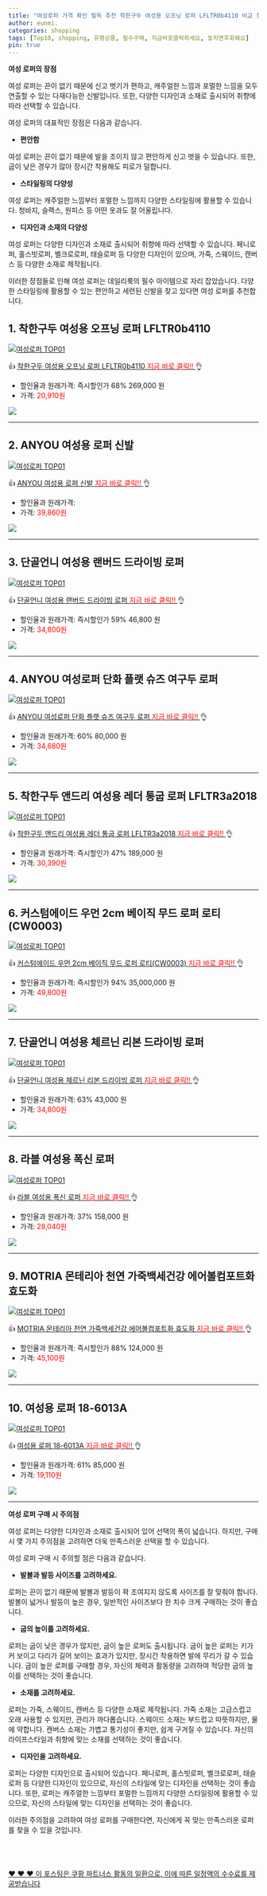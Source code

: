 ```yaml
---
title: "여성로퍼 가격 확인 필독 추천 착한구두 여성용 오프닝 로퍼 LFLTR0b4110 비교 장점 구매가이드"
author: eunmi.
categories: shopping
tags: [Top10, shopping, 유행상품, 필수구매, 지금바로클릭하세요, 놓치면후회해요]
pin: true
---
```

**여성 로퍼의 장점**

여성 로퍼는 끈이 없기 때문에 신고 벗기가 편하고, 캐주얼한 느낌과 포멀한 느낌을 모두 연출할 수 있는 다재다능한 신발입니다. 또한, 다양한 디자인과 소재로 출시되어 취향에 따라 선택할 수 있습니다.

여성 로퍼의 대표적인 장점은 다음과 같습니다.

* **편안함**

여성 로퍼는 끈이 없기 때문에 발을 조이지 않고 편안하게 신고 벗을 수 있습니다. 또한, 굽이 낮은 경우가 많아 장시간 착용해도 피로가 덜합니다.

* **스타일링의 다양성**

여성 로퍼는 캐주얼한 느낌부터 포멀한 느낌까지 다양한 스타일링에 활용할 수 있습니다. 청바지, 슬랙스, 원피스 등 어떤 옷과도 잘 어울립니다.

* **디자인과 소재의 다양성**

여성 로퍼는 다양한 디자인과 소재로 출시되어 취향에 따라 선택할 수 있습니다. 페니로퍼, 홀스빗로퍼, 벨크로로퍼, 태슬로퍼 등 다양한 디자인이 있으며, 가죽, 스웨이드, 캔버스 등 다양한 소재로 제작됩니다.

이러한 장점들로 인해 여성 로퍼는 데일리룩의 필수 아이템으로 자리 잡았습니다. 다양한 스타일링에 활용할 수 있는 편안하고 세련된 신발을 찾고 있다면 여성 로퍼를 추천합니다.

   

## 1. 착한구두 여성용 오프닝 로퍼 LFLTR0b4110

[![여성로퍼 TOP01](https://thumbnail7.coupangcdn.com/thumbnails/remote/230x230ex/image/retail/images/2019/10/10/14/0/46f3d189-9180-4b09-9148-8cf1c4339104.jpg)](https://link.coupang.com/re/AFFSDP?lptag=AF3617701&subid=GithubCoopas&pageKey=320253184&traceid=V0-153&itemId=646057020&vendorItemId=5430279197)


👍 [착한구두 여성용 오프닝 로퍼 LFLTR0b4110 <font color=red> 지금 바로 클릭!! </font> ](https://link.coupang.com/re/AFFSDP?lptag=AF3617701&subid=GithubCoopas&pageKey=320253184&traceid=V0-153&itemId=646057020&vendorItemId=5430279197) 👌 


- 할인율과 원래가격: 즉시할인가 68%  269,000   원
- 가격: <span style='color:red'>20,910원</span>

[![](/discount_price.png)](https://link.coupang.com/re/AFFSDP?lptag=AF3617701&subid=GithubCoopas&pageKey=320253184&traceid=V0-153&itemId=646057020&vendorItemId=5430279197)

---


   

## 2. ANYOU 여성용 로퍼 신발

[![여성로퍼 TOP01](https://thumbnail8.coupangcdn.com/thumbnails/remote/230x230ex/image/vendor_inventory/a9e7/fed8e15ce31fb751891a579ab078e89f5230d975ed8c1ca09b275536d349.jpeg)](https://link.coupang.com/re/AFFSDP?lptag=AF3617701&subid=GithubCoopas&pageKey=7560621240&traceid=V0-153&itemId=19918015649&vendorItemId=87304902058)


👍 [ANYOU 여성용 로퍼 신발 <font color=red> 지금 바로 클릭!! </font> ](https://link.coupang.com/re/AFFSDP?lptag=AF3617701&subid=GithubCoopas&pageKey=7560621240&traceid=V0-153&itemId=19918015649&vendorItemId=87304902058) 👌 


- 할인율과 원래가격: 
- 가격: <span style='color:red'>39,860원</span>

[![](/discount_price.png)](https://link.coupang.com/re/AFFSDP?lptag=AF3617701&subid=GithubCoopas&pageKey=7560621240&traceid=V0-153&itemId=19918015649&vendorItemId=87304902058)

---


   

## 3. 단골언니 여성용 랜버드 드라이빙 로퍼

[![여성로퍼 TOP01](https://thumbnail10.coupangcdn.com/thumbnails/remote/230x230ex/image/retail/images/554164597340313-3649c967-a771-4062-8169-82ca29b64f6d.jpg)](https://link.coupang.com/re/AFFSDP?lptag=AF3617701&subid=GithubCoopas&pageKey=6056146506&traceid=V0-153&itemId=13867535861&vendorItemId=81117448860)


👍 [단골언니 여성용 랜버드 드라이빙 로퍼 <font color=red> 지금 바로 클릭!! </font> ](https://link.coupang.com/re/AFFSDP?lptag=AF3617701&subid=GithubCoopas&pageKey=6056146506&traceid=V0-153&itemId=13867535861&vendorItemId=81117448860) 👌 


- 할인율과 원래가격: 즉시할인가 59%  46,800   원
- 가격: <span style='color:red'>34,800원</span>

[![](/discount_price.png)](https://link.coupang.com/re/AFFSDP?lptag=AF3617701&subid=GithubCoopas&pageKey=6056146506&traceid=V0-153&itemId=13867535861&vendorItemId=81117448860)

---


   

## 4. ANYOU 여성로퍼 단화 플랫 슈즈 여구두 로퍼

[![여성로퍼 TOP01](https://thumbnail6.coupangcdn.com/thumbnails/remote/230x230ex/image/vendor_inventory/d5de/b9de316b13e39d83bfb1db720086057c625a600f4403eb261917483d6a19.jpg)](https://link.coupang.com/re/AFFSDP?lptag=AF3617701&subid=GithubCoopas&pageKey=7560856836&traceid=V0-153&itemId=19919046487&vendorItemId=87018792239)


👍 [ANYOU 여성로퍼 단화 플랫 슈즈 여구두 로퍼 <font color=red> 지금 바로 클릭!! </font> ](https://link.coupang.com/re/AFFSDP?lptag=AF3617701&subid=GithubCoopas&pageKey=7560856836&traceid=V0-153&itemId=19919046487&vendorItemId=87018792239) 👌 


- 할인율과 원래가격: 60%  80,000   원
- 가격: <span style='color:red'>34,680원</span>

[![](/discount_price.png)](https://link.coupang.com/re/AFFSDP?lptag=AF3617701&subid=GithubCoopas&pageKey=7560856836&traceid=V0-153&itemId=19919046487&vendorItemId=87018792239)

---


   

## 5. 착한구두 앤드리 여성용 레더 통굽 로퍼 LFLTR3a2018

[![여성로퍼 TOP01](https://thumbnail10.coupangcdn.com/thumbnails/remote/230x230ex/image/retail/images/706851342977166-7057ae4f-300f-4552-879d-f193e7574c7b.jpg)](https://link.coupang.com/re/AFFSDP?lptag=AF3617701&subid=GithubCoopas&pageKey=320252875&traceid=V0-153&itemId=1024791523&vendorItemId=5467163212)


👍 [착한구두 앤드리 여성용 레더 통굽 로퍼 LFLTR3a2018 <font color=red> 지금 바로 클릭!! </font> ](https://link.coupang.com/re/AFFSDP?lptag=AF3617701&subid=GithubCoopas&pageKey=320252875&traceid=V0-153&itemId=1024791523&vendorItemId=5467163212) 👌 


- 할인율과 원래가격: 즉시할인가 47%  189,000   원
- 가격: <span style='color:red'>30,390원</span>

[![](/discount_price.png)](https://link.coupang.com/re/AFFSDP?lptag=AF3617701&subid=GithubCoopas&pageKey=320252875&traceid=V0-153&itemId=1024791523&vendorItemId=5467163212)

---


   

## 6. 커스텀에이드 우먼 2cm 베이직 무드 로퍼 로티(CW0003)

[![여성로퍼 TOP01](https://thumbnail8.coupangcdn.com/thumbnails/remote/230x230ex/image/vendor_inventory/6415/2c89657a7c20e710912aa6a9d72b0ecefe904f2827a256e96bc99b85243b.jpg)](https://link.coupang.com/re/AFFSDP?lptag=AF3617701&subid=GithubCoopas&pageKey=7322104959&traceid=V0-153&itemId=18781992303&vendorItemId=85913351671)


👍 [커스텀에이드 우먼 2cm 베이직 무드 로퍼 로티(CW0003) <font color=red> 지금 바로 클릭!! </font> ](https://link.coupang.com/re/AFFSDP?lptag=AF3617701&subid=GithubCoopas&pageKey=7322104959&traceid=V0-153&itemId=18781992303&vendorItemId=85913351671) 👌 


- 할인율과 원래가격: 즉시할인가 94%  35,000,000   원
- 가격: <span style='color:red'>49,800원</span>

[![](/discount_price.png)](https://link.coupang.com/re/AFFSDP?lptag=AF3617701&subid=GithubCoopas&pageKey=7322104959&traceid=V0-153&itemId=18781992303&vendorItemId=85913351671)

---


   

## 7. 단골언니 여성용 체르닌 리본 드라이빙 로퍼

[![여성로퍼 TOP01](https://thumbnail8.coupangcdn.com/thumbnails/remote/230x230ex/image/retail/images/3041252559008231-15ad519b-5fa2-40b2-92d1-2b7753671bf9.jpg)](https://link.coupang.com/re/AFFSDP?lptag=AF3617701&subid=GithubCoopas&pageKey=6773883788&traceid=V0-153&itemId=15911979314&vendorItemId=83119493832)


👍 [단골언니 여성용 체르닌 리본 드라이빙 로퍼 <font color=red> 지금 바로 클릭!! </font> ](https://link.coupang.com/re/AFFSDP?lptag=AF3617701&subid=GithubCoopas&pageKey=6773883788&traceid=V0-153&itemId=15911979314&vendorItemId=83119493832) 👌 


- 할인율과 원래가격: 63%  43,000   원
- 가격: <span style='color:red'>34,800원</span>

[![](/discount_price.png)](https://link.coupang.com/re/AFFSDP?lptag=AF3617701&subid=GithubCoopas&pageKey=6773883788&traceid=V0-153&itemId=15911979314&vendorItemId=83119493832)

---


   

## 8. 라블 여성용 폭신 로퍼

[![여성로퍼 TOP01](https://thumbnail7.coupangcdn.com/thumbnails/remote/230x230ex/image/retail/images/2020/02/13/11/6/43e1c5f8-805b-4ed9-89a7-72b86ed9a391.jpg)](https://link.coupang.com/re/AFFSDP?lptag=AF3617701&subid=GithubCoopas&pageKey=1268826262&traceid=V0-153&itemId=2272693092&vendorItemId=70269893919)


👍 [라블 여성용 폭신 로퍼 <font color=red> 지금 바로 클릭!! </font> ](https://link.coupang.com/re/AFFSDP?lptag=AF3617701&subid=GithubCoopas&pageKey=1268826262&traceid=V0-153&itemId=2272693092&vendorItemId=70269893919) 👌 


- 할인율과 원래가격: 37%  158,000   원
- 가격: <span style='color:red'>28,040원</span>

[![](/discount_price.png)](https://link.coupang.com/re/AFFSDP?lptag=AF3617701&subid=GithubCoopas&pageKey=1268826262&traceid=V0-153&itemId=2272693092&vendorItemId=70269893919)

---


   

## 9. MOTRIA 몬테리아 천연 가죽백세건강 에어볼컴포트화 효도화

[![여성로퍼 TOP01](https://thumbnail7.coupangcdn.com/thumbnails/remote/230x230ex/image/vendor_inventory/4beb/2d87a735d7413d48e99fdaa4260b406ef85ba00d36ccb941f57ce2fb9f41.png)](https://link.coupang.com/re/AFFSDP?lptag=AF3617701&subid=GithubCoopas&pageKey=6504971703&traceid=V0-153&itemId=14339461441&vendorItemId=87172380955)


👍 [MOTRIA 몬테리아 천연 가죽백세건강 에어볼컴포트화 효도화 <font color=red> 지금 바로 클릭!! </font> ](https://link.coupang.com/re/AFFSDP?lptag=AF3617701&subid=GithubCoopas&pageKey=6504971703&traceid=V0-153&itemId=14339461441&vendorItemId=87172380955) 👌 


- 할인율과 원래가격: 즉시할인가 88%  124,000   원
- 가격: <span style='color:red'>45,100원</span>

[![](/discount_price.png)](https://link.coupang.com/re/AFFSDP?lptag=AF3617701&subid=GithubCoopas&pageKey=6504971703&traceid=V0-153&itemId=14339461441&vendorItemId=87172380955)

---


   

## 10. 여성용 로퍼 18-6013A

[![여성로퍼 TOP01](https://thumbnail7.coupangcdn.com/thumbnails/remote/230x230ex/image/rs_quotation_api/013tjphk/2a96368a354546838c9e15d17b43416f.jpg)](https://link.coupang.com/re/AFFSDP?lptag=AF3617701&subid=GithubCoopas&pageKey=6169281961&traceid=V0-153&itemId=12030440691&vendorItemId=79302709779)


👍 [여성용 로퍼 18-6013A <font color=red> 지금 바로 클릭!! </font> ](https://link.coupang.com/re/AFFSDP?lptag=AF3617701&subid=GithubCoopas&pageKey=6169281961&traceid=V0-153&itemId=12030440691&vendorItemId=79302709779) 👌 


- 할인율과 원래가격: 61%  85,000   원
- 가격: <span style='color:red'>19,110원</span>

[![](/discount_price.png)](https://link.coupang.com/re/AFFSDP?lptag=AF3617701&subid=GithubCoopas&pageKey=6169281961&traceid=V0-153&itemId=12030440691&vendorItemId=79302709779)

---
**여성 로퍼 구매 시 주의점**

여성 로퍼는 다양한 디자인과 소재로 출시되어 있어 선택의 폭이 넓습니다. 하지만, 구매 시 몇 가지 주의점을 고려하면 더욱 만족스러운 선택을 할 수 있습니다.

여성 로퍼 구매 시 주의할 점은 다음과 같습니다.

* **발볼과 발등 사이즈를 고려하세요.**

로퍼는 끈이 없기 때문에 발볼과 발등이 꽉 조여지지 않도록 사이즈를 잘 맞춰야 합니다. 발볼이 넓거나 발등이 높은 경우, 일반적인 사이즈보다 한 치수 크게 구매하는 것이 좋습니다.

* **굽의 높이를 고려하세요.**

로퍼는 굽이 낮은 경우가 많지만, 굽이 높은 로퍼도 출시됩니다. 굽이 높은 로퍼는 키가 커 보이고 다리가 길어 보이는 효과가 있지만, 장시간 착용하면 발에 무리가 갈 수 있습니다. 굽이 높은 로퍼를 구매할 경우, 자신의 체력과 활동량을 고려하여 적당한 굽의 높이를 선택하는 것이 좋습니다.

* **소재를 고려하세요.**

로퍼는 가죽, 스웨이드, 캔버스 등 다양한 소재로 제작됩니다. 가죽 소재는 고급스럽고 오래 사용할 수 있지만, 관리가 까다롭습니다. 스웨이드 소재는 부드럽고 따뜻하지만, 물에 약합니다. 캔버스 소재는 가볍고 통기성이 좋지만, 쉽게 구겨질 수 있습니다. 자신의 라이프스타일과 취향에 맞는 소재를 선택하는 것이 좋습니다.

* **디자인을 고려하세요.**

로퍼는 다양한 디자인으로 출시되어 있습니다. 페니로퍼, 홀스빗로퍼, 벨크로로퍼, 태슬로퍼 등 다양한 디자인이 있으므로, 자신의 스타일에 맞는 디자인을 선택하는 것이 좋습니다. 또한, 로퍼는 캐주얼한 느낌부터 포멀한 느낌까지 다양한 스타일링에 활용할 수 있으므로, 자신의 스타일에 맞는 디자인을 선택하는 것이 좋습니다.

이러한 주의점을 고려하여 여성 로퍼를 구매한다면, 자신에게 꼭 맞는 만족스러운 로퍼를 찾을 수 있을 것입니다.<br><br><br><br><br> [ ❤ ❤ ❤ 이 포스팅은 쿠팡 파트너스 활동의 일환으로, 이에 따른 일정액의 수수료를 제공받습니다](https://link.coupang.com/a/bcEFyh)
